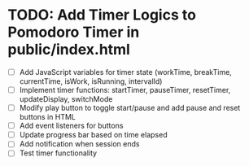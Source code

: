 # TODO: Add Timer Logics to Pomodoro Timer in public/index.html

- [ ] Add JavaScript variables for timer state (workTime, breakTime, currentTime, isWork, isRunning, intervalId)
- [ ] Implement timer functions: startTimer, pauseTimer, resetTimer, updateDisplay, switchMode
- [ ] Modify play button to toggle start/pause and add pause and reset buttons in HTML
- [ ] Add event listeners for buttons
- [ ] Update progress bar based on time elapsed
- [ ] Add notification when session ends
- [ ] Test timer functionality
